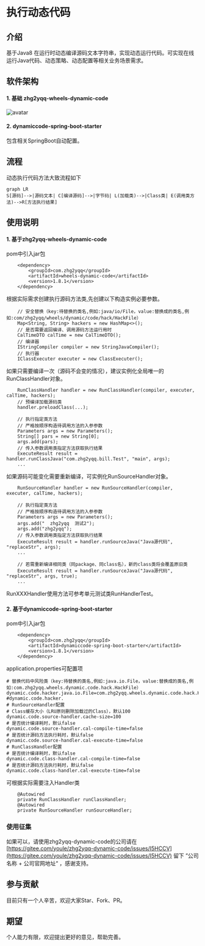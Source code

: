# 执行动态代码

## 介绍
基于Java8 在运行时动态编译源码文本字符串，实现动态运行代码。可实现在线运行Java代码、动态策略、动态配置等相关业务场景需求。

## 软件架构
#### 1. 基础 zhg2yqq-wheels-dynamic-code
![avatar](http://resource.zhg2yqq.com/image/zhg2yqq-wheels-dynamic-code%E7%BB%93%E6%9E%84%E5%9B%BE.png)
#### 2. dynamiccode-spring-boot-starter
包含相关SpringBoot自动配置。


## 流程
动态执行代码方法大致流程如下
```mermaid
graph LR
S[源码]-->|源码文本| C[编译源码]-->|字节码| L(加载类)-->|Class类| E(调用类方法)-->R[方法执行结果]
```


## 使用说明

#### 1. 基于zhg2yqq-wheels-dynamic-code
pom中引入jar包
```
    <dependency>
        <groupId>com.zhg2yqq</groupId>
        <artifactId>wheels-dynamic-code</artifactId>
        <version>1.8.1</version>
    </dependency>
```
根据实际需求创建执行源码方法类,先创建以下构造实例必要参数。
```
    // 安全替换（key:待替换的类名,例如:java/io/File，value:替换成的类名,例如:com/zhg2yqq/wheels/dynamic/code/hack/HackFile）
    Map<String, String> hackers = new HashMap<>();
    // 是否需要返回编译、调用源码方法运行用时
    CalTimeDTO calTime = new CalTimeDTO();
    // 编译器
    IStringCompiler compiler = new StringJavaCompiler();
    // 执行器
    IClassExecuter executer = new ClassExecuter();
```
如果只需要编译一次（源码不会变的情况），建议实例化全局唯一的RunClassHandler对象。
```
    RunClassHandler handler = new RunClassHandler(compiler, executer, calTime, hackers);
    // 预编译加载源码类
    handler.preloadClass(...);

    // 执行指定类方法
    // 严格按顺序构造待调用方法的入参参数
    Parameters args = new Parameters();
    String[] pars = new String[0];
    args.add(pars);
    // 传入参数调用类指定方法获取执行结果
    ExecuteResult result = handler.runClassJava("com.zhg2yqq.bill.Test", "main", args);
    ...
```
如果源码可能变化需要重新编译，可实例化RunSourceHandler对象。
```
    RunSourceHandler handler = new RunSourceHandler(compiler, executer, calTime, hackers);

    // 执行指定类方法
    // 严格按顺序构造待调用方法的入参参数
    Parameters args = new Parameters();
    args.add("  zhg2yqq  测试2");
    args.add("zhg2yqq");
    // 传入参数调用类指定方法获取执行结果
    ExecuteResult result = handler.runSourceJava("Java源代码", "replaceStr", args);
    ...

    // 若需重新编译相同类（同package、同class名），新的class类将会覆盖原旧类
    ExecuteResult result = handler.runSourceJava("Java源代码", "replaceStr", args, true);
    ...
```
RunXXXHandler使用方法可参考单元测试类RunHandlerTest。
#### 2. 基于dynamiccode-spring-boot-starter
pom中引入jar包
```
    <dependency>
        <groupId>com.zhg2yqq</groupId>
        <artifactId>dynamiccode-spring-boot-starter</artifactId>
        <version>1.8.1</version>
    </dependency>
```
application.properties可配置项
```
# 替换代码中风险类（key:待替换的类名,例如:java.io.File，value:替换成的类名,例如:com.zhg2yqq.wheels.dynamic.code.hack.HackFile）
dynamic.code.hacker.java.io.File=com.zhg2yqq.wheels.dynamic.code.hack.HackFile
#dynamic.code.hacker.
# RunSourceHandler配置
# Class缓存大小（LRU原则删除加载过的Class），默认100
dynamic.code.source-handler.cache-size=100
# 是否统计编译耗时，默认false
dynamic.code.source-handler.cal-compile-time=false
# 是否统计源码方法执行耗时，默认false
dynamic.code.source-handler.cal-execute-time=false
# RunClassHandler配置
# 是否统计编译耗时，默认false
dynamic.code.class-handler.cal-compile-time=false
# 是否统计源码方法执行耗时，默认false
dynamic.code.class-handler.cal-execute-time=false
```
可根据实际需要注入Handler类
```
    @Autowired
    private RunClassHandler runClassHandler;
    @Autowired
    private RunSourceHandler runSourceHandler;
```
### 使用征集
如果可以，请使用zhg2yqq-dynamic-code的公司请在 [https://gitee.com/youle/zhg2yqq-dynamic-code/issues/I5HCCV](https://gitee.com/youle/zhg2yqq-dynamic-code/issues/I5HCCV) 留下 ”公司名称 + 公司官网地址“ ，感谢支持。

## 参与贡献

目前只有一个人辛苦，欢迎大家Star、Fork、PR。


## 期望
个人能力有限，欢迎提出更好的意见，帮助完善。
